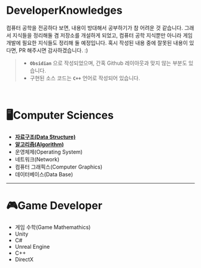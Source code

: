 # DeveloperKnowledges

컴퓨터 공학을 전공하다 보면, 내용이 방대해서 공부하기가 참 어려운 것 같습니다. 그래서 지식들을 정리해둘 겸 저장소를 개설하게 되었고, 컴퓨터 공학 지식뿐만 아니라 게임 개발에 필요한 지식들도 정리해 둘 예정입니다. 혹시 작성된 내용 중에 잘못된 내용이 있다면, PR 해주시면 감사하겠습니다. :)  

> - **`Obsidian`** 으로 작성되었으며, 간혹 Github 레이아웃과 맞지 않는 부분도 있습니다.
> - 구현된 소스 코드는 **`C++`** 언어로 작성되어 있습니다.  

<br>

# 🖥️Computer Sciences  

- [**자료구조(Data Structure)**](./ComputerSciences/DataStructure/자료구조(Data%20Structure).md)
- [**알고리즘(Algorithm)**](./ComputerSciences/Algorithm/알고리즘(Algorithm).md)
- 운영체제(Operating System)
- 네트워크(Network)
- 컴퓨터 그래픽스(Computer Graphics)
- 데이터베이스(Data Base)
---
# 🎮Game Developer
- 게임 수학(Game Mathemathics)
- Unity
- C#
- Unreal Engine
- C++
- DirectX
